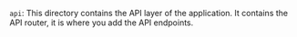 `api`: This directory contains the API layer of the application. It contains the API router, it is where you add the API endpoints.
